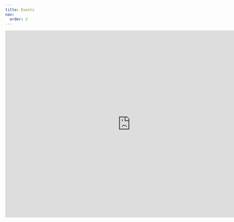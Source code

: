 ```yaml
---
title: Events
nav:
  order: 2
---
```


<iframe src="https://calendar.google.com/calendar/embed?src=c_e706724829214b6d4ace997f00adce55e2ad771beb5cedf66c4c41163edb4dcd%40group.calendar.google.com&ctz=Pacific%2FHonolulu" style="border: 0" width="800" height="600" frameborder="0" scrolling="no"></iframe>
